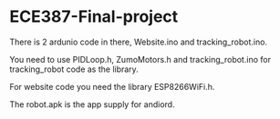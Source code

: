 # ECE387-Final-project
There is 2 ardunio code in there, Website.ino and tracking_robot.ino. 

You need to use PIDLoop.h, ZumoMotors.h and tracking_robot.ino for tracking_robot code as the library. 

For website code you need the library ESP8266WiFi.h.

The robot.apk is the app supply for andiord.

